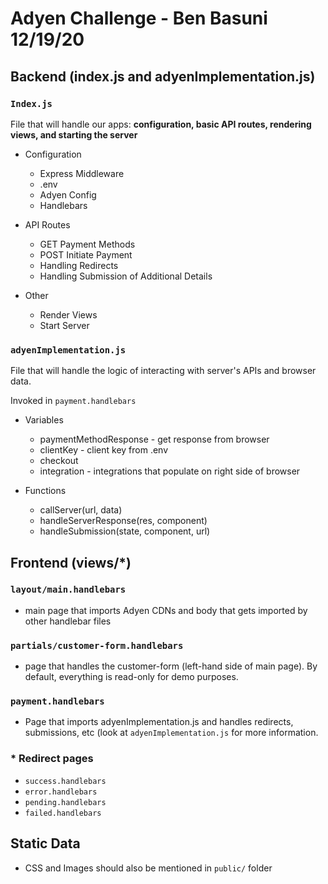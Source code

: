 # Adyen Challenge - Ben Basuni 12/19/20

## Backend (index.js and adyenImplementation.js)

### ```Index.js```
File that will handle our apps: **configuration, basic API routes, rendering views, and starting the server**

* Configuration
    * Express Middleware
    * .env
    * Adyen Config
    * Handlebars
   
* API Routes
    * GET Payment Methods
    * POST Initiate Payment
    * Handling Redirects
    * Handling Submission of Additional Details 

* Other
    * Render Views
    * Start Server
  
### ```adyenImplementation.js```
File that will handle the logic of interacting with server's APIs and browser data.

Invoked in `payment.handlebars`

* Variables
    * paymentMethodResponse - get response from browser
    * clientKey - client key from .env
    * checkout  
    * integration - integrations that populate on right side of browser

* Functions
    * callServer(url, data)
    * handleServerResponse(res, component)
    * handleSubmission(state, component, url)

## Frontend (views/*)

### ```layout/main.handlebars```
* main page that imports Adyen CDNs and body that gets imported by other handlebar files

### ```partials/customer-form.handlebars```
* page that handles the customer-form (left-hand side of main page). By default, everything is read-only for demo purposes.

### ```payment.handlebars```
* Page that imports adyenImplementation.js and handles redirects, submissions, etc (look at `adyenImplementation.js` for more  information.

### * Redirect pages
* ```success.handlebars```
* ```error.handlebars```
* ```pending.handlebars```
* ```failed.handlebars```

## Static Data
* CSS and Images should also be mentioned in `public/` folder
